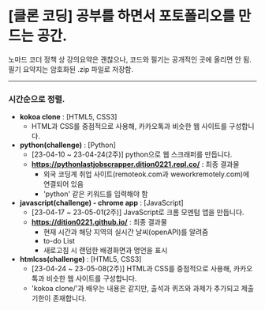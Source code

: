 # [클론 코딩] 공부를 하면서 포토폴리오를 만드는 공간.

노마드 코더 정책 상 강의요약은 괜찮으나, 코드와 필기는 공개적인 곳에 올리면 안 됨.  
필기 요약지는 암호화된 .zip 파일로 저장함.

---

### 시간순으로 정렬.  
- **kokoa clone** : [HTML5, CSS3]
    - HTML과 CSS를 중점적으로 사용해, 카카오톡과 비슷한 웹 사이트를 구성합니다.
- **python(challenge)** : [Python]
    - [23-04-10 ~ 23-04-24(2주)] python으로 웹 스크래퍼를 만듭니다.
    - **https://pythonlastjobscrapper.dition0221.repl.co/** : 최종 결과물
        - 외국 코딩계 취업 사이트(remoteok.com과 weworkremotely.com)에 연결되어 있음
        - 'python' 같은 키워드를 입력해야 함
- **javascript(challenge) - chrome app** : [JavaScript]
    - [23-04-17 ~ 23-05-01(2주)] JavaScript로 크롬 모멘텀 앱을 만듭니다.
    - **https://dition0221.github.io/** : 최종 결과물
        - 현재 시간과 해당 지역의 실시간 날씨(openAPI)를 알려줌
        - to-do List
        - 새로고침 시 랜덤한 배경화면과 명언을 표시
- **htmlcss(challenge)** : [HTML5, CSS3]
    - [23-04-24 ~ 23-05-08(2주)] HTML과 CSS를 중점적으로 사용해, 카카오톡과 비슷한 웹 사이트를 구성합니다.
    - 'kokoa clone/'과 배우는 내용은 같지만, 출석과 퀴즈와 과제가 추가되고 제출기한이 존재합니다.